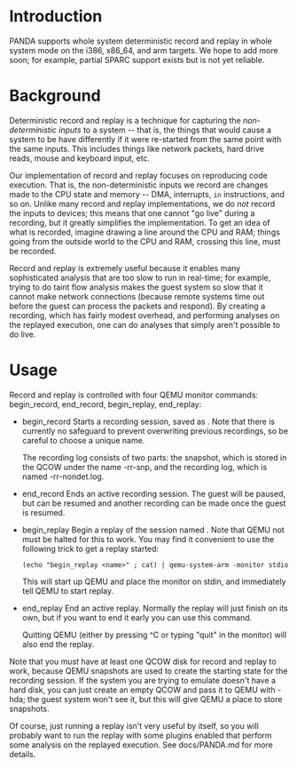 Introduction
============

PANDA supports whole system deterministic record and replay in whole
system mode on the i386, x86_64, and arm targets. We hope to add more
soon; for example, partial SPARC support exists but is not yet reliable.

Background
==========

Deterministic record and replay is a technique for capturing the
*non-deterministic inputs* to a system -- that is, the things that would
cause a system to be have differently if it were re-started from the
same point with the same inputs. This includes things like network
packets, hard drive reads, mouse and keyboard input, etc.

Our implementation of record and replay focuses on reproducing code
execution. That is, the non-deterministic inputs we record are changes
made to the CPU state and memory -- DMA, interrupts, `in` instructions,
and so on. Unlike many record and replay implementations, we do *not*
record the inputs to devices; this means that one cannot "go live"
during a recording, but it greatly simplifies the implementation. To get
an idea of what is recorded, imagine drawing a line around the CPU and
RAM; things going from the outside world to the CPU and RAM, crossing
this line, must be recorded.

Record and replay is extremely useful because it enables many
sophisticated analysis that are too slow to run in real-time; for
example, trying to do taint flow analysis makes the guest system so slow
that it cannot make network connections (because remote systems time out
before the guest can process the packets and respond). By creating a
recording, which has fairly modest overhead, and performing analyses on
the replayed execution, one can do analyses that simply aren't possible
to do live.

Usage
=====

Record and replay is controlled with four QEMU monitor commands:
begin_record, end_record, begin_replay, end_replay:

* begin_record <name>
    Starts a recording session, saved as <name>. Note that there is
    currently no safeguard to prevent overwriting previous recordings,
    so be careful to choose a unique name.

    The recording log consists of two parts: the snapshot, which is
    stored in the QCOW under the name <name>-rr-snp, and the recording
    log, which is named <name>-rr-nondet.log.

* end_record
    Ends an active recording session. The guest will be paused, but can
    be resumed and another recording can be made once the guest is
    resumed.

* begin_replay <name>
    Begin a replay of the session named <name>. Note that QEMU not must
    be halted for this to work. You may find it convenient to use the
    following trick to get a replay started:

      (echo "begin_replay <name>" ; cat) | qemu-system-arm -monitor stdio
    
    This will start up QEMU and place the monitor on stdin, and
    immediately tell QEMU to start replay.

* end_replay
    End an active replay. Normally the replay will just finish on its
    own, but if you want to end it early you can use this command.

    Quitting QEMU (either by pressing ^C or typing "quit" in the
    monitor) will also end the replay.

Note that you *must* have at least one QCOW disk for record and replay
to work, because QEMU snapshots are used to create the starting state
for the recording session. If the system you are trying to emulate
doesn't have a hard disk, you can just create an empty QCOW and pass it
to QEMU with -hda; the guest system won't see it, but this will give
QEMU a place to store snapshots.

Of course, just running a replay isn't very useful by itself, so you
will probably want to run the replay with some plugins enabled that
perform some analysis on the replayed execution. See docs/PANDA.md for
more details.
